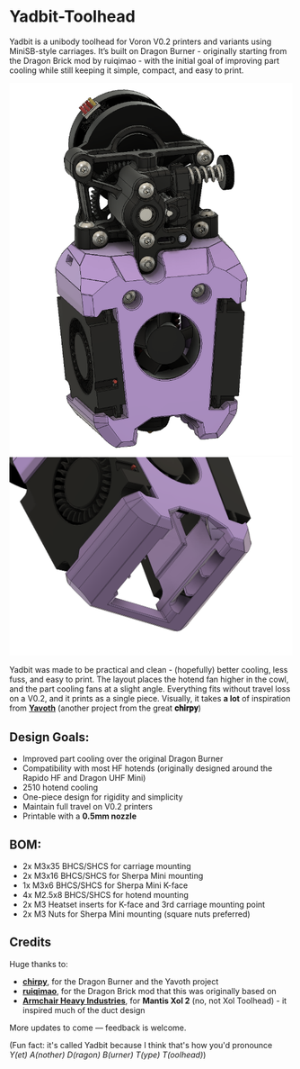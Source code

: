 # Yadbit-Toolhead

Yadbit is a unibody toolhead for Voron V0.2 printers and variants using MiniSB-style carriages. It’s built on Dragon Burner - originally starting from the Dragon Brick mod by ruiqimao - with the initial goal of improving part cooling while still keeping it simple, compact, and easy to print.

![overview](Images/yadbitoverview.png)
![ducts](Images/yadbitducts.png)

Yadbit was made to be practical and clean - (hopefully) better cooling, less fuss, and easy to print. The layout places the hotend fan higher in the cowl, and the part cooling fans at a slight angle. Everything fits without travel loss on a V0.2, and it prints as a single piece. Visually, it takes **a lot** of inspiration from [**Yavoth**](https://github.com/chirpy2605/voron/tree/main/V0/Yavoth) (another project from the great **𝐜𝐡𝐢𝐫𝐩𝐲**)


## Design Goals:
- Improved part cooling over the original Dragon Burner  
- Compatibility with most HF hotends (originally designed around the Rapido HF and Dragon UHF Mini)  
- 2510 hotend cooling  
- One-piece design for rigidity and simplicity  
- Maintain full travel on V0.2 printers  
- Printable with a **0.5mm nozzle**

## BOM:
- 2x M3x35 BHCS/SHCS for carriage mounting
- 2x M3x16 BHCS/SHCS for Sherpa Mini mounting
- 1x M3x6 BHCS/SHCS for Sherpa Mini K-face
- 4x M2.5x8 BHCS/SHCS for hotend mounting
- 2x M3 Heatset inserts for K-face and 3rd carriage mounting point
- 2x M3 Nuts for Sherpa Mini mounting (square nuts preferred)


## Credits
Huge thanks to:  
- [**chirpy**](https://github.com/chirpy2605), for the Dragon Burner and the Yavoth project  
- [**ruiqimao**](https://github.com/ruiqimao), for the Dragon Brick mod that this was originally based on  
- [**Armchair Heavy Industries**](https://github.com/Armchair-Heavy-Industries), for **Mantis Xol 2** (no, not Xol Toolhead) - it inspired much of the duct design  


More updates to come — feedback is welcome.


(Fun fact: it's called Yadbit because I think that's how you'd pronounce _Y(et) A(nother) D(ragon) B(urner) T(ype) T(oolhead)_)
